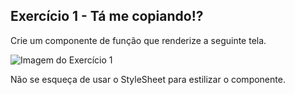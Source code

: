 ## Exercício 1 -  Tá me copiando!?

Crie um componente de função que renderize a seguinte tela.

![Imagem do Exercício 1](exercicio1.jpg)

Não se esqueça de usar o StyleSheet para estilizar o componente.
